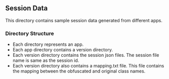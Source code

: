 ## Session Data

This directory contains sample session data generated from different apps.

### Directory Structure

* Each directory represents an app.
* Each app directory contains a version directory.
* Each version directory contains the session json files. The session file name is same as the session id.
* Each version directory also contains a mapping.txt file. This file contains the mapping between the obfuscated and
  original class names.
